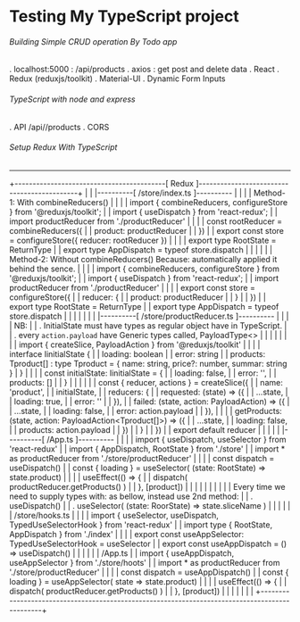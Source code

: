 # Testing My TypeScript project

###### Building Simple CRUD operation By Todo app
  . localhost:5000                            : /api/products
  . axios                                     : get post and delete data
  . React
  . Redux       (reduxjs/toolkit)
  . Material-UI
  . Dynamic Form Inputs


###### TypeScript with node and express
  . API         /api//products
  . CORS

###### Setup Redux With TypeScript
---

+------------------------------------------[ Redux ]--------------------------------------------+
|												|
|----------[ /store/index.ts ]---------- 							|
|												|
| Method-1: With combineReducers() 								|
|												|
| 		import { combineReducers, configureStore } from '@reduxjs/toolkit'; 		|
| 		import { useDispatch } from 'react-redux'; 					|
| 		import productReducer from './productReducer' 					|
| 		 										|
| 		const rootReducer = combineReducers({ 						|
| 			product: productReducer 						|
| 		}) 										|
| 		export const store = configureStore({ reducer: rootReducer }) 			|
| 		 										|
| 		export type RootState = ReturnType<typeof rootReducer> 				|
| 		export type AppDispatch = typeof store.dispatch 				|
|  												|
|  												|
| Method-2: Without combineReducers() Because: automatically applied it behind the sence. 	|
|												|
| 		import { combineReducers, configureStore } from '@reduxjs/toolkit'; 		|
| 		import { useDispatch } from 'react-redux'; 					|
| 		import productReducer from './productReducer' 					|
| 		 										|
| 		export const store = configureStore({ 						|
| 		  reducer: { 									|
| 		    product: productReducer  							|
| 		  } 										|
| 		}) 										|
| 		export type RootState = ReturnType<typeof store.getState> 			|
| 		export type AppDispatch = typeof store.dispatch 				|
|  												|
|  												|
|  												|
|----------[ /store/productReducer.ts ]---------- 						|
|												|
|	NB:											|
| 	. InitialState must have types as regular object have in TypeScript. 			|
| 	. every `action.payload` have Generic types called, 	PayloadType<> 			|
|												|
|												|
|												|
| import { createSlice, PayloadAction } from '@reduxjs/toolkit' 				|
|  												|
| interface IinitialState { 									|
|   loading: boolean 										|
|   error: string 										|
|   products: Tproduct[] 	: type Tproduct = { name: string, price?: number, summar: string }
| } 												|
|  												|
| const initialState: IinitialState = { 							|
|   loading: false, 										|
|   error: '', 											|
|   products: [] 										|
| } 												|
|  												|
|  												|
| const { reducer, actions } = createSlice({ 							|
|   name: 'product', 										|
|   initialState, 										|
|   reducers: { 										|
|     requested: (state) => ({ 									|
|       ...state, 										|
|       loading: true, 										|
|       error: '' 										|
|     }), 											|
|     failed: (state, action: PayloadAction<string>) => ({ 					|
|       ...state, 										|
|       loading: false, 									|
|       error: action.payload 									|
|     }), 											|
|  												|
|     getProducts: (state, action: PayloadAction<Tproduct[]>) => ({ 				|
|       ...state, 										|
|       loading: false, 									|
|       products: action.payload 								|
|     }) 											|
|   } 												|
| }) 												|
| export default reducer 									|
|  												|
|  												|
|----------[ /App.ts ]---------- 								|
|												|
| import { useDispatch, useSelector } from 'react-redux' 					|
| import { AppDispatch, RootState } from './store' 						|
| import * as productReducer from './store/productReducer' 					|
|												|
|   const dispatch = useDispatch<AppDispatch>() 						|
| 	const { loading } = useSelector( (state: RootState) => state.product) 			|
|												|
|	  useEffect(() => { 									|
|	    dispatch( productReducer.getProducts() ) 						|
|	  }, [product]) 									|
|												|
|												|
|												|
|												|
| Every time we need to supply types with: as bellow, instead use 2nd method: 			|
| 	. useDispatch<AppDispatch>() 								|
| 	. useSelector( (state: RoorState) => state.sliceName ) 					|
|												|
|												|
| /store/hooks.ts 										|
|												|
| 	import { useSelector, useDispatch, TypedUseSelectorHook } from 'react-redux' 		|
| 	import type { RootState, AppDispatch } from './index' 					|
| 			 									|
| 	export const useAppSelector: TypedUseSelectorHook<RootState> = useSelector 		|
| 	export const useAppDispatch = () => useDispatch<AppDispatch>()	 			|
|												|
|												|
| /App.ts 											|
| 	import { useAppDispatch, useAppSelector } from './store/hoots' 				|
| 	import * as productReducer from './store/productReducer' 				|
|												|
| 	const dispatch = useAppDispatch() 							|
| 	const { loading } = useAppSelector( state => state.product) 				|
|												|
|  	useEffect(() => { 									|
|    		dispatch( productReducer.getProducts() ) 					|
|  	}, [product]) 										|
|												|
|												|
|												|
+-----------------------------------------------------------------------------------------------+


